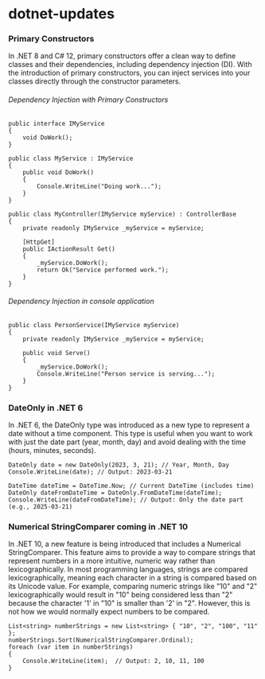 # dotnet-updates
### Primary Constructors
In .NET 8 and C# 12, primary constructors offer a clean way to define classes and their dependencies, including dependency injection (DI). With the introduction of primary constructors, you can inject services into your classes directly through the constructor parameters.
###### Dependency Injection with Primary Constructors
```
public interface IMyService
{
    void DoWork();
}

public class MyService : IMyService
{
    public void DoWork()
    {
        Console.WriteLine("Doing work...");
    }
}

public class MyController(IMyService myService) : ControllerBase
{
    private readonly IMyService _myService = myService;

    [HttpGet]
    public IActionResult Get()
    {
        _myService.DoWork();
        return Ok("Service performed work.");
    }
}

```

###### Dependency Injection in console application

```
public class PersonService(IMyService myService)
{
    private readonly IMyService _myService = myService;

    public void Serve()
    {
        _myService.DoWork();
        Console.WriteLine("Person service is serving...");
    }
}

```

### DateOnly in .NET 6
In .NET 6, the DateOnly type was introduced as a new type to represent a date without a time component. This type is useful when you want to work with just the date part (year, month, day) and avoid dealing with the time (hours, minutes, seconds).

```
DateOnly date = new DateOnly(2023, 3, 21); // Year, Month, Day
Console.WriteLine(date); // Output: 2023-03-21
```

```
DateTime dateTime = DateTime.Now; // Current DateTime (includes time)
DateOnly dateFromDateTime = DateOnly.FromDateTime(dateTime);
Console.WriteLine(dateFromDateTime); // Output: Only the date part (e.g., 2025-03-21)
```

### Numerical StringComparer coming in .NET 10
In .NET 10, a new feature is being introduced that includes a Numerical StringComparer. This feature aims to provide a way to compare strings that represent numbers in a more intuitive, numeric way rather than lexicographically. In most programming languages, strings are compared lexicographically, meaning each character in a string is compared based on its Unicode value. For example, comparing numeric strings like "10" and "2" lexicographically would result in "10" being considered less than "2" because the character '1' in "10" is smaller than '2' in "2". However, this is not how we would normally expect numbers to be compared.

```
List<string> numberStrings = new List<string> { "10", "2", "100", "11" };
numberStrings.Sort(NumericalStringComparer.Ordinal);
foreach (var item in numberStrings)
{
    Console.WriteLine(item);  // Output: 2, 10, 11, 100
}
```
